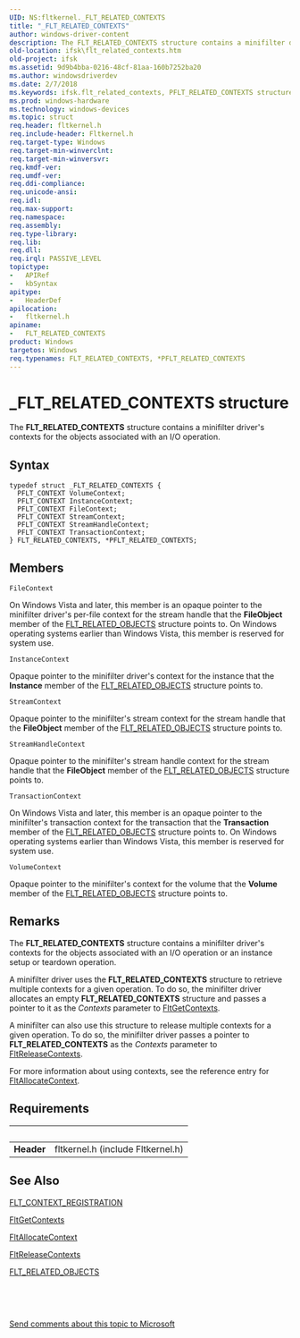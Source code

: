 ```yaml
---
UID: NS:fltkernel._FLT_RELATED_CONTEXTS
title: "_FLT_RELATED_CONTEXTS"
author: windows-driver-content
description: The FLT_RELATED_CONTEXTS structure contains a minifilter driver's contexts for the objects associated with an I/O operation.
old-location: ifsk\flt_related_contexts.htm
old-project: ifsk
ms.assetid: 9d9b4bba-0216-48cf-81aa-160b7252ba20
ms.author: windowsdriverdev
ms.date: 2/7/2018
ms.keywords: ifsk.flt_related_contexts, PFLT_RELATED_CONTEXTS structure pointer [Installable File System Drivers], FltSystemStructures_a7a436e2-2a17-41a2-97db-d6bae407d139.xml, fltkernel/PFLT_RELATED_CONTEXTS, *PFLT_RELATED_CONTEXTS, FLT_RELATED_CONTEXTS, fltkernel/FLT_RELATED_CONTEXTS, _FLT_RELATED_CONTEXTS, PFLT_RELATED_CONTEXTS, FLT_RELATED_CONTEXTS structure [Installable File System Drivers]
ms.prod: windows-hardware
ms.technology: windows-devices
ms.topic: struct
req.header: fltkernel.h
req.include-header: Fltkernel.h
req.target-type: Windows
req.target-min-winverclnt: 
req.target-min-winversvr: 
req.kmdf-ver: 
req.umdf-ver: 
req.ddi-compliance: 
req.unicode-ansi: 
req.idl: 
req.max-support: 
req.namespace: 
req.assembly: 
req.type-library: 
req.lib: 
req.dll: 
req.irql: PASSIVE_LEVEL
topictype:
-	APIRef
-	kbSyntax
apitype:
-	HeaderDef
apilocation:
-	fltkernel.h
apiname:
-	FLT_RELATED_CONTEXTS
product: Windows
targetos: Windows
req.typenames: FLT_RELATED_CONTEXTS, *PFLT_RELATED_CONTEXTS
---
```


# _FLT_RELATED_CONTEXTS structure
The <b>FLT_RELATED_CONTEXTS</b> structure contains a minifilter driver's contexts for the objects associated with an I/O operation.

## Syntax
````
typedef struct _FLT_RELATED_CONTEXTS {
  PFLT_CONTEXT VolumeContext;
  PFLT_CONTEXT InstanceContext;
  PFLT_CONTEXT FileContext;
  PFLT_CONTEXT StreamContext;
  PFLT_CONTEXT StreamHandleContext;
  PFLT_CONTEXT TransactionContext;
} FLT_RELATED_CONTEXTS, *PFLT_RELATED_CONTEXTS;
````

## Members


`FileContext`

On Windows Vista and later, this member is an opaque pointer to the minifilter driver's per-file context for the stream handle that the <b>FileObject</b> member of the <a href="..\fltkernel\ns-fltkernel-_flt_related_objects.md">FLT_RELATED_OBJECTS</a> structure points to. On Windows operating systems earlier than Windows Vista, this member is reserved for system use.

`InstanceContext`

Opaque pointer to the minifilter driver's context for the instance that the <b>Instance</b> member of the <a href="..\fltkernel\ns-fltkernel-_flt_related_objects.md">FLT_RELATED_OBJECTS</a> structure points to.

`StreamContext`

Opaque pointer to the minifilter's stream context for the stream handle that the <b>FileObject</b> member of the <a href="..\fltkernel\ns-fltkernel-_flt_related_objects.md">FLT_RELATED_OBJECTS</a> structure points to.

`StreamHandleContext`

Opaque pointer to the minifilter's stream handle context for the stream handle that the <b>FileObject</b> member of the <a href="..\fltkernel\ns-fltkernel-_flt_related_objects.md">FLT_RELATED_OBJECTS</a> structure points to.

`TransactionContext`

On Windows Vista and later, this member is an opaque pointer to the minifilter's transaction context for the transaction that the <b>Transaction</b> member of the <a href="..\fltkernel\ns-fltkernel-_flt_related_objects.md">FLT_RELATED_OBJECTS</a> structure points to. On Windows operating systems earlier than Windows Vista, this member is reserved for system use.

`VolumeContext`

Opaque pointer to the minifilter's context for the volume that the <b>Volume</b> member of the <a href="..\fltkernel\ns-fltkernel-_flt_related_objects.md">FLT_RELATED_OBJECTS</a> structure points to.

## Remarks
The <b>FLT_RELATED_CONTEXTS</b> structure contains a minifilter driver's contexts for the objects associated with an I/O operation or an instance setup or teardown operation. 

A minifilter driver uses the <b>FLT_RELATED_CONTEXTS</b> structure to retrieve multiple contexts for a given operation. To do so, the minifilter driver allocates an empty <b>FLT_RELATED_CONTEXTS</b> structure and passes a pointer to it as the <i>Contexts</i> parameter to <a href="..\fltkernel\nf-fltkernel-fltgetcontexts.md">FltGetContexts</a>. 

A minifilter can also use this structure to release multiple contexts for a given operation. To do so, the minifilter driver passes a pointer to <b>FLT_RELATED_CONTEXTS</b> as the <i>Contexts</i> parameter to <a href="..\fltkernel\nf-fltkernel-fltreleasecontexts.md">FltReleaseContexts</a>. 

For more information about using contexts, see the reference entry for <a href="..\fltkernel\nf-fltkernel-fltallocatecontext.md">FltAllocateContext</a>.

## Requirements
| &nbsp; | &nbsp; |
| ---- |:---- |
| **Header** | fltkernel.h (include Fltkernel.h) |

## See Also

<a href="..\fltkernel\ns-fltkernel-_flt_context_registration.md">FLT_CONTEXT_REGISTRATION</a>



<a href="..\fltkernel\nf-fltkernel-fltgetcontexts.md">FltGetContexts</a>



<a href="..\fltkernel\nf-fltkernel-fltallocatecontext.md">FltAllocateContext</a>



<a href="..\fltkernel\nf-fltkernel-fltreleasecontexts.md">FltReleaseContexts</a>



<a href="..\fltkernel\ns-fltkernel-_flt_related_objects.md">FLT_RELATED_OBJECTS</a>



 

 

<a href="mailto:wsddocfb@microsoft.com?subject=Documentation%20feedback [ifsk\ifsk]:%20FLT_RELATED_CONTEXTS structure%20 RELEASE:%20(2/7/2018)&amp;body=%0A%0APRIVACY STATEMENT%0A%0AWe use your feedback to improve the documentation. We don't use your email address for any other purpose, and we'll remove your email address from our system after the issue that you're reporting is fixed. While we're working to fix this issue, we might send you an email message to ask for more info. Later, we might also send you an email message to let you know that we've addressed your feedback.%0A%0AFor more info about Microsoft's privacy policy, see http://privacy.microsoft.com/en-us/default.aspx." title="Send comments about this topic to Microsoft">Send comments about this topic to Microsoft</a>